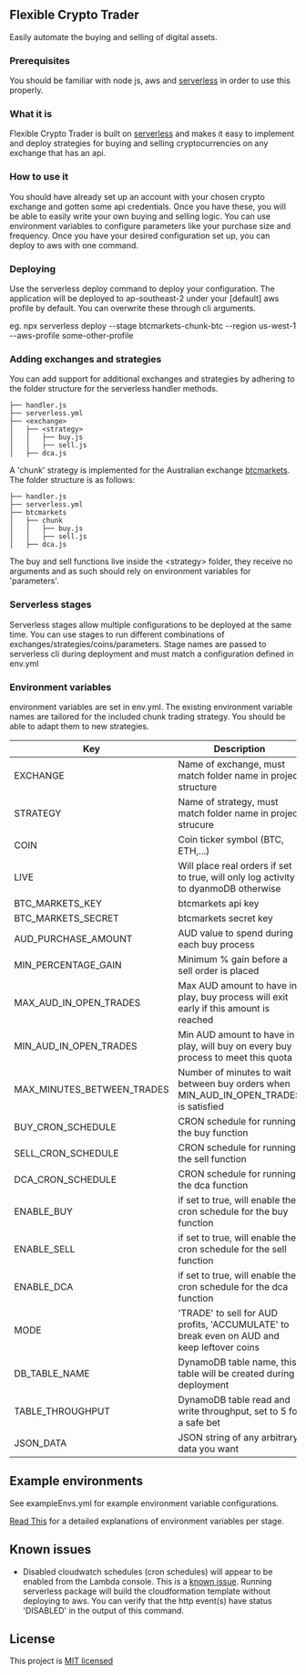 ## Flexible Crypto Trader
Easily automate the buying and selling of digital assets.

### Prerequisites
You should be familiar with node js, aws and [serverless](https://serverless.com/) in order to use this properly.

### What it is
Flexible Crypto Trader is built on [serverless](https://serverless.com/) and makes it easy to implement and deploy strategies for buying and selling cryptocurrencies on any exchange that has an api.

### How to use it
You should have already set up an account with your chosen crypto exchange and gotten some api credentials. Once you have these, you will be able to easily write your own buying and selling logic. You can use environment variables to configure parameters like your purchase size and frequency. Once you have your desired configuration set up, you can deploy to aws with one command.

### Deploying
Use the serverless deploy command to deploy your configuration. The application will be deployed to ap-southeast-2 under your [default] aws profile by default. You can overwrite these through cli arguments.

eg. npx serverless deploy --stage btcmarkets-chunk-btc --region us-west-1 --aws-profile some-other-profile

### Adding exchanges and strategies
You can add support for additional exchanges and strategies by adhering to the folder structure for the serverless handler methods.

```
├── handler.js
├── serverless.yml
├── <exchange>
│   ├── <strategy>
│   │   ├── buy.js
│   │   ├── sell.js
│   ├── dca.js

```
A 'chunk' strategy is implemented for the Australian exchange [btcmarkets](https://btcmarkets.net/). The folder structure is as follows:

```
├── handler.js
├── serverless.yml
├── btcmarkets
│   ├── chunk
│   │   ├── buy.js
│   │   ├── sell.js
│   ├── dca.js
```

The buy and sell functions live inside the \<strategy> folder, they receive no arguments and as such should rely on environment variables for 'parameters'.

### Serverless stages

Serverless stages allow multiple configurations to be deployed at the same time.
You can use stages to run different combinations of exchanges/strategies/coins/parameters.
Stage names are passed to serverless cli during deployment and must match a configuration defined in env.yml

### Environment variables

environment variables are set in env.yml.
The existing environment variable names are tailored for the included chunk trading strategy. You should be able to adapt them to new strategies.

| Key                        | Description                                                                               |
| ---------------------------|-------------------------------------------------------------------------------------------|
| EXCHANGE                   | Name of exchange, must match folder name in project structure                             |
| STRATEGY                   | Name of strategy, must match folder name in project strucure                              |
| COIN                       | Coin ticker symbol (BTC, ETH,...)                                                         |
| LIVE                       | Will place real orders if set to true, will only log activity to dyanmoDB otherwise       |
| BTC_MARKETS_KEY            | btcmarkets api key                                                                        |
| BTC_MARKETS_SECRET         | btcmarkets secret key                                                                     |
| AUD_PURCHASE_AMOUNT        | AUD value to spend during each buy process                                                |
| MIN_PERCENTAGE_GAIN        | Minimum % gain before a sell order is placed                                              |
| MAX_AUD_IN_OPEN_TRADES     | Max AUD amount to have in play, buy process will exit early if this amount is reached     |
| MIN_AUD_IN_OPEN_TRADES     | Min AUD amount to have in play, will buy on every buy process to meet this quota          |
| MAX_MINUTES_BETWEEN_TRADES | Number of minutes to wait between buy orders when MIN_AUD_IN_OPEN_TRADES is satisfied     |
| BUY_CRON_SCHEDULE          | CRON schedule for running the buy function                                                |
| SELL_CRON_SCHEDULE         | CRON schedule for running the sell function                                               |
| DCA_CRON_SCHEDULE          | CRON schedule for running the dca function                                                |
| ENABLE_BUY                 | if set to true, will enable the cron schedule for the buy function                        |
| ENABLE_SELL                | if set to true, will enable the cron schedule for the sell function                       |
| ENABLE_DCA                 | if set to true, will enable the cron schedule for the dca function                        |
| MODE                       | 'TRADE' to sell for AUD profits, 'ACCUMULATE' to break even on AUD and keep leftover coins|
| DB_TABLE_NAME              | DynamoDB table name, this table will be created during deployment                         |
| TABLE_THROUGHPUT           | DynamoDB table read and write throughput, set to 5 for a safe bet                         |
| JSON_DATA                  | JSON string of any arbitrary data you want                                                |

## Example environments

See exampleEnvs.yml for example environment variable configurations.

[Read This](http://www.goingserverless.com/blog/keeping-secrets-out-of-git)
for a detailed explanations of environment variables per stage.

## Known issues

- Disabled cloudwatch schedules (cron schedules) will appear to be enabled from the Lambda console.
This is a [known issue](https://github.com/serverless/serverless/issues/5111).
Running serverless package will build the cloudformation template without deploying to aws.
You can verify that the http event(s) have status 'DISABLED' in the output of this command.

## License
This project is [MIT licensed](https://github.com/scaredibis/flexible-crypto-trader/blob/master/LICENSE)
